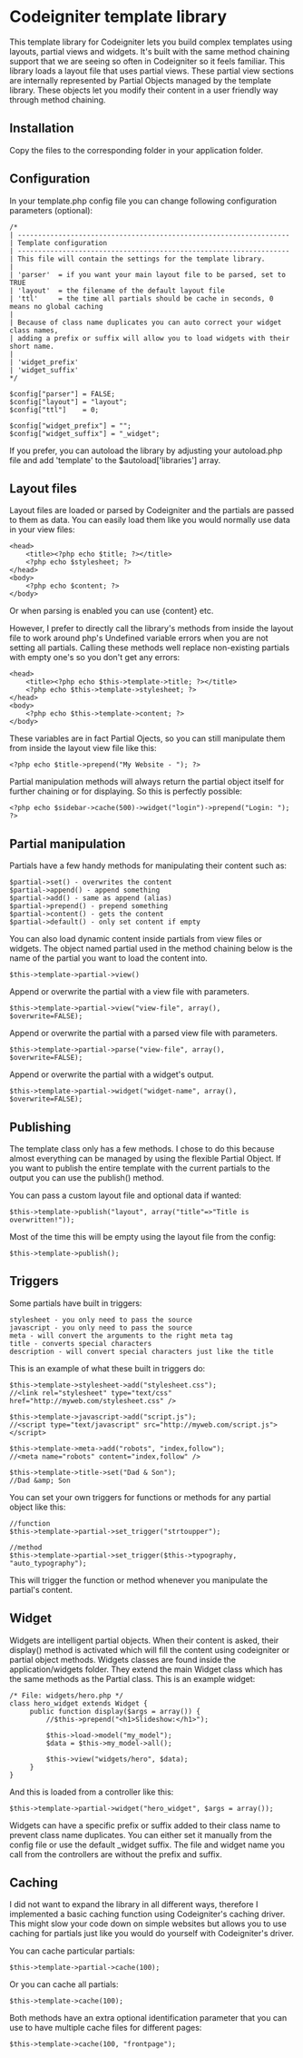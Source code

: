 Codeigniter template library
============================

This template library for Codeigniter lets you build complex templates using layouts, partial views and widgets. It's built with the same method chaining support that we are seeing so often in Codeigniter so it feels familiar. This library loads a layout file that uses partial views. These partial view sections are internally represented by Partial Objects managed by the template library. These objects let you modify their content in a user friendly way through method chaining.

Installation
------------

Copy the files to the corresponding folder in your application folder.


Configuration
-------------

In your template.php config file you can change following configuration parameters (optional):

	/*
	| -------------------------------------------------------------------
	| Template configuration
	| -------------------------------------------------------------------
	| This file will contain the settings for the template library.
	|
	| 'parser'	= if you want your main layout file to be parsed, set to TRUE
	| 'layout'	= the filename of the default layout file
	| 'ttl'		= the time all partials should be cache in seconds, 0 means no global caching
	|
	| Because of class name duplicates you can auto correct your widget class names,
	| adding a prefix or suffix will allow you to load widgets with their short name.
	|
	| 'widget_prefix'
	| 'widget_suffix'
	*/

	$config["parser"] = FALSE;
	$config["layout"] = "layout";
	$config["ttl"]	  = 0;

	$config["widget_prefix"] = "";
	$config["widget_suffix"] = "_widget";

If you prefer, you can autoload the library by adjusting your autoload.php file and add 'template' to the $autoload['libraries'] array.
	
Layout files
------------

Layout files are loaded or parsed by Codeigniter and the partials are passed to them as data. You can easily load them like you would normally use data in your view files:

	<head>
		<title><?php echo $title; ?></title>
		<?php echo $stylesheet; ?>
	</head>
	<body>
		<?php echo $content; ?>
	</body>

Or when parsing is enabled you can use {content} etc.

However, I prefer to directly call the library's methods from inside the layout file to work around php's Undefined variable errors when you are not setting all partials. Calling these methods well replace non-existing partials with empty one's so you don't get any errors:

	<head>
		<title><?php echo $this->template->title; ?></title>
		<?php echo $this->template->stylesheet; ?>
	</head>
	<body>
		<?php echo $this->template->content; ?>
	</body>

These variables are in fact Partial Ojects, so you can still manipulate them from inside the layout view file like this:

	<?php echo $title->prepend("My Website - "); ?>

Partial manipulation methods will always return the partial object itself for further chaining or for displaying. So this is perfectly possible:

	<?php echo $sidebar->cache(500)->widget("login")->prepend("Login: "); ?>

Partial manipulation
--------------------

Partials have a few handy methods for manipulating their content such as:

    $partial->set() - overwrites the content
    $partial->append() - append something
    $partial->add() - same as append (alias)
    $partial->prepend() - prepend something
    $partial->content() - gets the content
    $partial->default() - only set content if empty

You can also load dynamic content inside partials from view files or widgets. The object named partial used in the method chaining below is the name of the partial you want to load the content into.

	$this->template->partial->view()

Append or overwrite the partial with a view file with parameters.

	$this->template->partial->view("view-file", array(), $overwrite=FALSE);

Append or overwrite the partial with a parsed view file with parameters.

	$this->template->partial->parse("view-file", array(), $overwrite=FALSE);

Append or overwrite the partial with a widget's output.

	$this->template->partial->widget("widget-name", array(), $overwrite=FALSE);

Publishing
----------

The template class only has a few methods. I chose to do this because almost everything can be managed by using the flexible Partial Object. If you want to publish the entire template with the current partials to the output you can use the publish() method.

You can pass a custom layout file and optional data if wanted:

	$this->template->publish("layout", array("title"=>"Title is overwritten!"));

Most of the time this will be empty using the layout file from the config:

	$this->template->publish();
	
Triggers
--------

Some partials have built in triggers:

    stylesheet - you only need to pass the source
    javascript - you only need to pass the source
    meta - will convert the arguments to the right meta tag
    title - converts special characters
    description - will convert special characters just like the title

This is an example of what these built in triggers do:

	$this->template->stylesheet->add("stylesheet.css");
	//<link rel="stylesheet" type="text/css" href="http://myweb.com/stylesheet.css" />
	 
	$this->template->javascript->add("script.js");
	//<script type="text/javascript" src="http://myweb.com/script.js"></script>
	 
	$this->template->meta->add("robots", "index,follow");
	//<meta name="robots" content="index,follow" />
	 
	$this->template->title->set("Dad & Son");
	//Dad &amp; Son

You can set your own triggers for functions or methods for any partial object like this:

	//function
	$this->template->partial->set_trigger("strtoupper");
	 
	//method
	$this->template->partial->set_trigger($this->typography, "auto_typography");

This will trigger the function or method whenever you manipulate the partial's content.


Widget
------

Widgets are intelligent partial objects. When their content is asked, their display() method is activated which will fill the content using codeigniter or partial object methods. Widgets classes are found inside the application/widgets folder. They extend the main Widget class which has the same methods as the Partial class. This is an example widget:

	/* File: widgets/hero.php */
	class hero_widget extends Widget {
		 public function display($args = array()) {
			 //$this->prepend("<h1>Slideshow:</h1>");
	 
			 $this->load->model("my_model");
			 $data = $this->my_model->all();
	 
			 $this->view("widgets/hero", $data);
		 }
	}

And this is loaded from a controller like this:

	$this->template->partial->widget("hero_widget", $args = array());

Widgets can have a specific prefix or suffix added to their class name to prevent class name duplicates. You can either set it manually from the config file or use the default _widget suffix. The file and widget name you call from the controllers are without the prefix and suffix.


Caching
-------

I did not want to expand the library in all different ways, therefore I implemented a basic caching function using Codeigniter's caching driver. This might slow your code down on simple websites but allows you to use caching for partials just like you would do yourself with Codeigniter's driver.

You can cache particular partials:

	$this->template->partial->cache(100);

Or you can cache all partials:

	$this->template->cache(100);

Both methods have an extra optional identification parameter that you can use to have multiple cache files for different pages:

	$this->template->cache(100, "frontpage");
